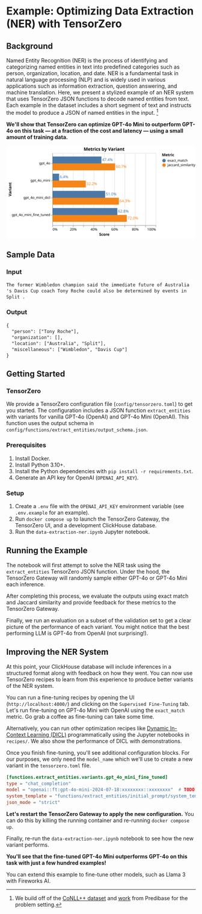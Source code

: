 # Example: Optimizing Data Extraction (NER) with TensorZero

## Background

Named Entity Recognition (NER) is the process of identifying and categorizing named entities in text into predefined categories such as person, organization, location, and date. NER is a fundamental task in natural language processing (NLP) and is widely used in various applications such as information extraction, question answering, and machine translation.
Here, we present a stylized example of an NER system that uses TensorZero JSON functions to decode named entities from text.
Each example in the dataset includes a short segment of text and instructs the model to produce a JSON of named entities in the input.
[^1]

**We'll show that TensorZero can optimize GPT-4o Mini to outperform GPT-4o on this task &mdash; at a fraction of the cost and latency &mdash; using a small amount of training data.**

<p align="center">
  <img src="visualization.svg" alt="Metrics by Variant" />
</p>

## Sample Data

### Input

```
The former Wimbledon champion said the immediate future of Australia 's Davis Cup coach Tony Roche could also be determined by events in Split .
```

### Output

```
{
  "person": ["Tony Roche"],
  "organization": [],
  "location": ["Australia", "Split"],
  "miscellaneous": ["Wimbledon", "Davis Cup"]
}
```

</details>

## Getting Started

### TensorZero

We provide a TensorZero configuration file (`config/tensorzero.toml`) to get you started.
The configuration includes a JSON function `extract_entities` with variants for vanilla GPT-4o (OpenAI) and GPT-4o Mini (OpenAI).
This function uses the output schema in `config/functions/extract_entities/output_schema.json`.

### Prerequisites

1. Install Docker.
2. Install Python 3.10+.
3. Install the Python dependencies with `pip install -r requirements.txt`.
4. Generate an API key for OpenAI (`OPENAI_API_KEY`).

### Setup

1. Create a `.env` file with the `OPENAI_API_KEY` environment variable (see `.env.example` for an example).
2. Run `docker compose up` to launch the TensorZero Gateway, the TensorZero UI, and a development ClickHouse database.
3. Run the `data-extraction-ner.ipynb` Jupyter notebook.

## Running the Example

The notebook will first attempt to solve the NER task using the `extract_entities` TensorZero JSON function.
Under the hood, the TensorZero Gateway will randomly sample either GPT-4o or GPT-4o Mini each inference.

After completing this process, we evaluate the outputs using exact match and Jaccard similarity and provide feedback for these metrics to the TensorZero Gateway.

Finally, we run an evaluation on a subset of the validation set to get a clear picture of the performance of each variant.
You might notice that the best performing LLM is GPT-4o from OpenAI (not surprising!).

## Improving the NER System

At this point, your ClickHouse database will include inferences in a structured format along with feedback on how they went.
You can now use TensorZero recipes to learn from this experience to produce better variants of the NER system.

You can run a fine-tuning recipes by opening the UI (`http://localhost:4000/`) and clicking on the `Supervised Fine-Tuning` tab.
Let's run fine-tuning on GPT-4o Mini with OpenAI using the `exact_match` metric.
Go grab a coffee as fine-tuning can take some time.

Alternatively, you can run other optimization recipes like [Dynamic In-Context Learning (DICL)](https://www.tensorzero.com/docs/gateway/guides/inference-time-optimizations) programmatically using the Jupyter notebooks in `recipes/`.
We also show the performance of DICL with demonstrations.

Once you finish fine-tuning, you'll see additional configuration blocks.
For our purposes, we only need the `model_name` which we'll use to create a new variant in the `tensorzero.toml` file.

```toml
[functions.extract_entities.variants.gpt_4o_mini_fine_tuned]
type = "chat_completion"
model = "openai::ft:gpt-4o-mini-2024-07-18:xxxxxxxx::xxxxxxxx"  # TODO: Replace with your model ID
system_template = "functions/extract_entities/initial_prompt/system_template.minijinja"
json_mode = "strict"
```

**Let's restart the TensorZero Gateway to apply the new configuration.**
You can do this by killing the running container and re-running `docker compose up`.

Finally, re-run the `data-extraction-ner.ipynb` notebook to see how the new variant performs.

**You'll see that the fine-tuned GPT-4o Mini outperforms GPT-4o on this task with just a few hundred examples!**

You can extend this example to fine-tune other models, such as Llama 3 with Fireworks AI.

[^1]: We build off of the [CoNLL++ dataset](https://arxiv.org/abs/1909.01441v1) and [work](https://predibase.com/blog/lorax-outlines-better-json-extraction-with-structured-generation-and-lora) from Predibase for the problem setting.
